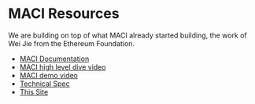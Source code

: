 # MACI Resources

<!--
- [Decentralized Finance](https://zk-learning.org)
- [Zero Knowledge Proofs](https://zk-learning.org) -->

We are building on top of what MACI already started building, the work of Wei Jie from the Ethereum Foundation.

- [MACI Documentation](https://privacy-scaling-explorations.github.io/maci/cli.html)
- [MACI high level dive video](https://www.youtube.com/watch?v=ooxgPzdaZ_s)
- [MACI demo video](https://www.youtube.com/watch?v=sKuNj_IQVYI)
- [Technical Spec](https://github.com/privacy-scaling-explorations/maci/blob/master/old_specs/01_introduction.md)
- [This Site](https://msaki.gitbook.io/mac-voting/)
